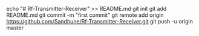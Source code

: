 
echo "# Rf-Transmitter-Receiver" >> README.md
git init
git add README.md
git commit -m "first commit"
git remote add origin https://github.com/Sandhune/Rf-Transmitter-Receiver.git
git push -u origin master
